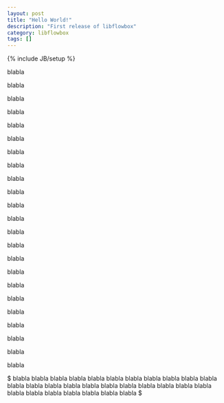 ```yaml
---
layout: post
title: "Hello World!"
description: "First release of libflowbox"
category: libflowbox
tags: []
---
```

{% include JB/setup %}

blabla

blabla

blabla

blabla

blabla

blabla

blabla

blabla


blabla

blabla

blabla

blabla

blabla

blabla

blabla

blabla

blabla

blabla

blabla

blabla

blabla

blabla

blabla

$
blabla
blabla
blabla
blabla
blabla
blabla
blabla
blabla
blabla
blabla
blabla
blabla
blabla
blabla
blabla
blabla
blabla
blabla
blabla
blabla
blabla
blabla
blabla
blabla
blabla
blabla
blabla
blabla
blabla
$
